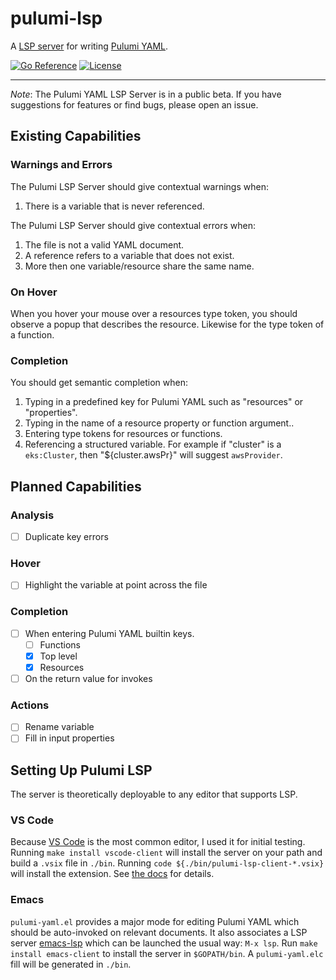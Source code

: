 # pulumi-lsp

A [LSP server](https://microsoft.github.io/language-server-protocol/) for
writing [Pulumi YAML](https://github.com/pulumi/pulumi-yaml).

[![Go Reference](https://pkg.go.dev/badge/github.com/pulumi/pulumi-lsp.svg)](https://pkg.go.dev/github.com/pulumi/pulumi-lsp)
[![License](https://img.shields.io/github/license/pulumi/pulumi-lsp)](LICENSE)

---

_Note_: The Pulumi YAML LSP Server is in a public beta. If you have suggestions
for features or find bugs, please open an issue.

## Existing Capabilities

### Warnings and Errors

The Pulumi LSP Server should give contextual warnings when:

1. There is a variable that is never referenced.

The Pulumi LSP Server should give contextual errors when:

1. The file is not a valid YAML document.
2. A reference refers to a variable that does not exist.
3. More then one variable/resource share the same name.

### On Hover

When you hover your mouse over a resources type token, you should observe a
popup that describes the resource. Likewise for the type token of a function.

### Completion

You should get semantic completion when:

1. Typing in a predefined key for Pulumi YAML such as "resources" or "properties".
2. Typing in the name of a resource property or function argument..
3. Entering type tokens for resources or functions.
4. Referencing a structured variable. For example if "cluster" is a
   `eks:Cluster`, then "${cluster.awsPr}" will suggest `awsProvider`.

## Planned Capabilities

### Analysis

- [ ] Duplicate key errors

### Hover

- [ ] Highlight the variable at point across the file

### Completion

- [ ] When entering Pulumi YAML builtin keys.
  - [ ] Functions
  - [x] Top level
  - [x] Resources
- [ ] On the return value for invokes

### Actions

- [ ] Rename variable
- [ ] Fill in input properties

## Setting Up Pulumi LSP

The server is theoretically deployable to any editor that supports LSP.

### VS Code

Because [VS Code](https://code.visualstudio.com) is the most common editor, I used it for
initial testing. Running `make install vscode-client` will install the server on your path
and build a `.vsix` file in `./bin`. Running `code ${./bin/pulumi-lsp-client-*.vsix}` will
install the extension. See [the docs](https://vscode-docs.readthedocs.io/en/stable/extensions/install-extension/)
for details.

### Emacs

`pulumi-yaml.el` provides a major mode for editing Pulumi YAML which should be
auto-invoked on relevant documents. It also associates a LSP server
[emacs-lsp](https://emacs-lsp.github.io/lsp-mode/) which can be launched the usual way:
`M-x lsp`. Run `make install emacs-client` to install the server in `$GOPATH/bin`. A
`pulumi-yaml.elc` fill will be generated in `./bin`.
